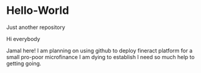 # Hello-World
Just another repository

Hi everybody

Jamal here! I am planning on using github to deploy fineract platform for a small pro-poor microfinance I am dying to establish
I need so much help to getting going.
